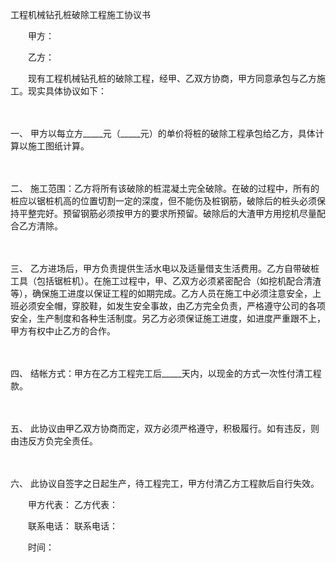 



工程机械钻孔桩破除工程施工协议书



 

　　甲方：

　　乙方：　　

　　现有工程机械钻孔桩的破除工程，经甲、乙双方协商，甲方同意承包与乙方施工。现实具体协议如下：

　　

一、
甲方以每立方_____元（_____元）的单价将桩的破除工程承包给乙方，具体计算以施工图纸计算。

　　

二、
施工范围：乙方将所有该破除的桩混凝土完全破除。在破的过程中，所有的桩应以锯桩机高的位置切割一定的深度，但不能伤及桩钢筋，破除后的桩头必须保持平整完好。预留钢筋必须按甲方的要求所预留。破除后的大渣甲方用挖机尽量配合乙方清除。

　　

三、
乙方进场后，甲方负责提供生活水电以及适量借支生活费用。乙方自带破桩工具（包括锯桩机）。在施工过程中，甲、乙双方必须紧密配合（如挖机配合清渣等），确保施工进度以保证工程的如期完成。乙方人员在施工中必须注意安全，上班必须安全帽，穿胶鞋，如发生安全事故，由乙方完全负责，严格遵守公司的各项安全，生产制度和各种生活制度。另乙方必须保证施工进度，如进度严重跟不上，甲方有权中止乙方的合作。

　　

四、
结帐方式：甲方在乙方工程完工后_____天内，以现金的方式一次性付清工程款。

　　

五、
此协议由甲乙双方协商而定，双方必须严格遵守，积极履行。如有违反，则由违反方负完全责任。

　　

六、
 此协议自签字之日起生产，待工程完工，甲方付清乙方工程款后自行失效。　　

　　甲方代表： 乙方代表：　　

　　联系电话： 联系电话：　　

　　时间：

　　